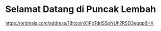 # Selamat Datang di Puncak Lembah
<a href="https://ordinals.com/address/1BitcoinX1PpTdriS5pNUh7RSD3eggp6HK" target="_blank">https://ordinals.com/address/1BitcoinX1PpTdriS5pNUh7RSD3eggp6HK</a>
